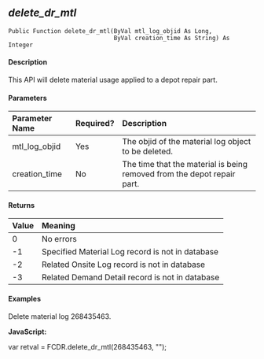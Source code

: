 _delete_dr_mtl_
-----------------

```
Public Function delete_dr_mtl(ByVal mtl_log_objid As Long,
							  ByVal creation_time As String) As Integer
```

#### Description

This API will delete material usage applied to a depot repair part.

#### Parameters

| Parameter Name | Required? | Description |
|:--- |:--- |:--- |
| mtl_log_objid | Yes | The objid of the material log object to be deleted. |
| creation_time | No | The time that the material is being removed from the depot repair part. |

#### Returns

| Value | Meaning |
|:--- |:--- |
| 0 | No errors |
| -1 | Specified Material Log record is not in database |
| -2 | Related Onsite Log record is not in database |
| -3 | Related Demand Detail record is not in database |

#### Examples

Delete material log 268435463.

**JavaScript:**

var retval = FCDR.delete_dr_mtl(268435463, "");